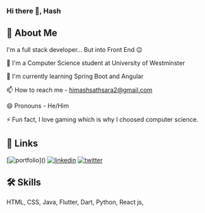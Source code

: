 ### Hi there 👋, Hash

## 🚀 About Me
I'm a full stack developer... But into Front End 😉



📖 I'm a Computer Science student at University of Westminster

🧠 I'm currently learning Spring Boot and Angular 

📫 How to reach me - himashsathsara2@gmail.com

😄 Pronouns - He/Him

⚡️ Fun fact, I love gaming which is why I choosed computer science. 


## 🔗 Links
[![portfolio]([https://img.shields.io/badge/my_portfolio-000?style=for-the-badge&logo=ko-fi&logoColor=white](https://himashbandaragit.github.io/Hash.github.io/))]()
[![linkedin](https://img.shields.io/badge/linkedin-0A66C2?style=for-the-badge&logo=linkedin&logoColor=white)](https://www.linkedin.com/in/himash-bandara-a84011267/)
[![twitter](https://img.shields.io/badge/twitter-1DA1F2?style=for-the-badge&logo=twitter&logoColor=white)](https://twitter.com/HimashSath)


## 🛠 Skills
HTML, CSS, Java, Flutter, Dart, Python, React js, 

